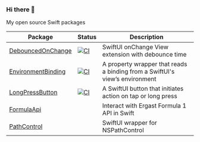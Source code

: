 ### Hi there 👋

My open source Swift packages

|                              Package                               |                                                                               Status                                                                                |                                 Description                                 |
| ------------------------------------------------------------------ | ------------------------------------------------------------------------------------------------------------------------------------------------------------------- | --------------------------------------------------------------------------- |
| [DebouncedOnChange](https://github.com/Tunous/DebouncedOnChange)   | [![CI](https://github.com/Tunous/DebouncedOnChange/actions/workflows/main.yml/badge.svg)](https://github.com/Tunous/DebouncedOnChange/actions/workflows/main.yml)   | SwiftUI onChange View extension with debounce time                          |
| [EnvironmentBinding](https://github.com/Tunous/EnvironmentBinding) | [![CI](https://github.com/Tunous/EnvironmentBinding/actions/workflows/main.yml/badge.svg)](https://github.com/Tunous/EnvironmentBinding/actions/workflows/main.yml) | A property wrapper that reads a binding from a SwiftUI's view’s environment |
| [LongPressButton](https://github.com/Tunous/LongPressButton)       | [![CI](https://github.com/Tunous/LongPressButton/actions/workflows/main.yml/badge.svg)](https://github.com/Tunous/LongPressButton/actions/workflows/main.yml) | A SwiftUI button that initiates action on tap or long press |
| [FormulaApi](https://github.com/Tunous/FormulaApi)                 |                                                                                                                                                                     | Interact with Ergast Formula 1 API in Swift                                 |
| [PathControl](https://github.com/Tunous/PathControl)               |                                                                                                                                                                     | SwiftUI wrapper for NSPathControl                                           |
